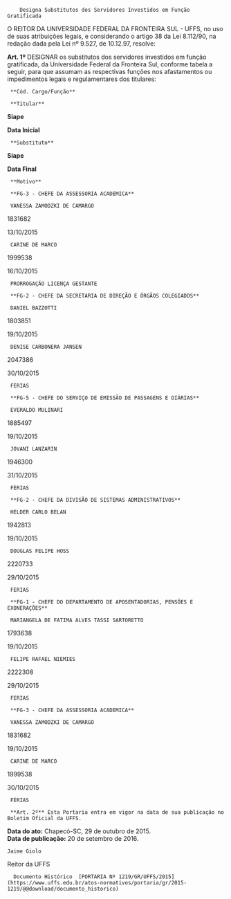         Designa Substitutos dos Servidores Investidos em Função Gratificada  

O REITOR DA UNIVERSIDADE FEDERAL DA FRONTEIRA SUL - UFFS, no uso de suas atribuições legais, e considerando o artigo 38 da Lei 8.112/90, na redação dada pela Lei nº 9.527, de 10.12.97, resolve:

 **Art. 1º** DESIGNAR os substitutos dos servidores investidos em função gratificada, da Universidade Federal da Fronteira Sul, conforme tabela a seguir, para que assumam as respectivas funções nos afastamentos ou impedimentos legais e regulamentares dos titulares:

     **Cód. Cargo/Função**

     **Titular**

   **Siape**

   **Data Inicial**

     **Substituto**

   **Siape**

   **Data Final**

     **Motivo**

     **FG-3 - CHEFE DA ASSESSORIA ACADEMICA**

     VANESSA ZAMODZKI DE CAMARGO

   1831682

   13/10/2015

     CARINE DE MARCO

   1999538

   16/10/2015

     PRORROGAÇÃO LICENÇA GESTANTE

     **FG-2 - CHEFE DA SECRETARIA DE DIREÇÃO E ÓRGÃOS COLEGIADOS**

     DANIEL BAZZOTTI

   1803851

   19/10/2015

     DENISE CARBONERA JANSEN

   2047386

   30/10/2015

     FÉRIAS

     **FG-5 - CHEFE DO SERVIÇO DE EMISSÃO DE PASSAGENS E DIÁRIAS**

     EVERALDO MULINARI

   1885497

   19/10/2015

     JOVANI LANZARIN

   1946300

   31/10/2015

     FÉRIAS

     **FG-2 - CHEFE DA DIVISÃO DE SISTEMAS ADMINISTRATIVOS**

     HELDER CARLO BELAN

   1942813

   19/10/2015

     DOUGLAS FELIPE HOSS

   2220733

   29/10/2015

     FÉRIAS

     **FG-1 - CHEFE DO DEPARTAMENTO DE APOSENTADORIAS, PENSÕES E EXONERAÇÕES**

     MARIANGELA DE FATIMA ALVES TASSI SARTORETTO

   1793638

   19/10/2015

     FELIPE RAFAEL NIEMIES

   2222308

   29/10/2015

     FÉRIAS

     **FG-3 - CHEFE DA ASSESSORIA ACADEMICA**

     VANESSA ZAMODZKI DE CAMARGO

   1831682

   19/10/2015

     CARINE DE MARCO

   1999538

   30/10/2015

     FÉRIAS

     **Art. 2º** Esta Portaria entra em vigor na data de sua publicação no Boletim Oficial da UFFS.

  

   **Data do ato:** Chapecó-SC, 29 de outubro de 2015.   
 **Data de publicação:**  20 de setembro de 2016. 

    Jaime Giolo   
 Reitor da UFFS 

      Documento Histórico  [PORTARIA Nº 1219/GR/UFFS/2015](https://www.uffs.edu.br/atos-normativos/portaria/gr/2015-1219/@@download/documento_historico)     
      